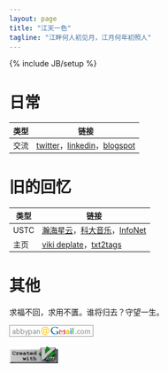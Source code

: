 ```yaml
---
layout: page
title: "江天一色"
tagline: "江畔何人初见月，江月何年初照人"
---
```

{% include JB/setup %}

# 日常

| 类型 | 链接 |
| ---- | ---- |
| 交流 | [twitter](https://twitter.com/abbypan)，[linkedin](https://www.linkedin.com/in/panlanlan/)，[blogspot](https://abbypan.blogspot.com)

# 旧的回忆

| 类型 | 链接 |
| ---- | ---- |
| USTC | [瀚海星云](https://bbs.ustc.edu.cn)，[科大音乐](https://music.ustc.edu.cn)，[InfoNet](https://if.ustc.edu.cn)
| 主页 | [viki deplate](assets/viki_deplate)，[txt2tags](assets/txt2tags)

# 其他

求福不回，求用不匱。谁将归去？守望一生。

![邮箱](assets/img/mail.png) 

![create with vim](assets/img/vim.png)
